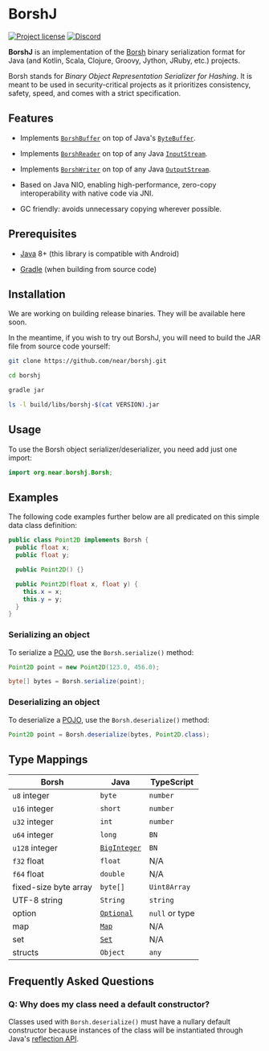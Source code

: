 # BorshJ

[![Project license](https://img.shields.io/badge/license-Public%20Domain-blue.svg)](https://unlicense.org)
[![Discord](https://img.shields.io/discord/490367152054992913?label=discord)](https://discord.gg/Vyp7ETM)

**BorshJ** is an implementation of the [Borsh] binary serialization format for
Java (and Kotlin, Scala, Clojure, Groovy, Jython, JRuby, etc.) projects.

Borsh stands for _Binary Object Representation Serializer for Hashing_. It is
meant to be used in security-critical projects as it prioritizes consistency,
safety, speed, and comes with a strict specification.

## Features

- Implements [`BorshBuffer`] on top of Java's [`ByteBuffer`].

- Implements [`BorshReader`] on top of any Java [`InputStream`].

- Implements [`BorshWriter`] on top of any Java [`OutputStream`].

- Based on Java NIO, enabling high-performance, zero-copy interoperability
  with native code via JNI.

- GC friendly: avoids unnecessary copying wherever possible.

## Prerequisites

- [Java] 8+ (this library is compatible with Android)

- [Gradle] (when building from source code)

## Installation

We are working on building release binaries. They will be available here soon.

In the meantime, if you wish to try out BorshJ, you will need to build the JAR
file from source code yourself:

```bash
git clone https://github.com/near/borshj.git

cd borshj

gradle jar

ls -l build/libs/borshj-$(cat VERSION).jar
```

## Usage

To use the Borsh object serializer/deserializer, you need add just one import:

```java
import org.near.borshj.Borsh;
```

## Examples

The following code examples further below are all predicated on this simple
data class definition:

```java
public class Point2D implements Borsh {
  public float x;
  public float y;

  public Point2D() {}

  public Point2D(float x, float y) {
    this.x = x;
    this.y = y;
  }
}
```

### Serializing an object

To serialize a [POJO], use the `Borsh.serialize()` method:

```java
Point2D point = new Point2D(123.0, 456.0);

byte[] bytes = Borsh.serialize(point);
```

### Deserializing an object

To deserialize a [POJO], use the `Borsh.deserialize()` method:

```java
Point2D point = Borsh.deserialize(bytes, Point2D.class);
```

## Type Mappings

Borsh                 | Java           | TypeScript
--------------------- | -------------- | ----------
`u8` integer          | `byte`         | `number`
`u16` integer         | `short`        | `number`
`u32` integer         | `int`          | `number`
`u64` integer         | `long`         | `BN`
`u128` integer        | [`BigInteger`] | `BN`
`f32` float           | `float`        | N/A
`f64` float           | `double`       | N/A
fixed-size byte array | `byte[]`       | `Uint8Array`
UTF-8 string          | `String`       | `string`
option                | [`Optional`]   | `null` or type
map                   | [`Map`]        | N/A
set                   | [`Set`]        | N/A
structs               | `Object`       | `any`

## Frequently Asked Questions

### Q: Why does my class need a default constructor?

Classes used with `Borsh.deserialize()` must have a nullary default constructor
because instances of the class will be instantiated through Java's
[reflection API](https://www.baeldung.com/java-reflection).

[Borsh]:          https://borsh.io
[Gradle]:         https://gradle.org
[Java]:           https://java.com
[POJO]:           https://en.wikipedia.org/wiki/Plain_old_Java_object

[`BigInteger`]:   https://docs.oracle.com/javase/10/docs/api/java/math/BigInteger.html
[`BorshBuffer`]:  https://github.com/near/borshj/blob/master/src/main/java/org/near/borshj/BorshBuffer.java
[`BorshReader`]:  https://github.com/near/borshj/blob/master/src/main/java/org/near/borshj/BorshReader.java
[`BorshWriter`]:  https://github.com/near/borshj/blob/master/src/main/java/org/near/borshj/BorshWriter.java
[`ByteBuffer`]:   https://docs.oracle.com/javase/10/docs/api/java/nio/ByteBuffer.html
[`InputStream`]:  https://docs.oracle.com/javase/10/docs/api/java/io/InputStream.html
[`Map`]:          https://docs.oracle.com/javase/10/docs/api/java/util/Map.html
[`Optional`]:     https://docs.oracle.com/javase/10/docs/api/java/util/Optional.html
[`OutputStream`]: https://docs.oracle.com/javase/10/docs/api/java/io/OutputStream.html
[`Set`]:          https://docs.oracle.com/javase/10/docs/api/java/util/Set.html
